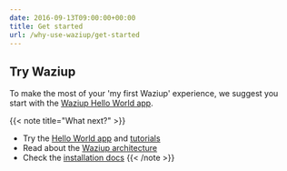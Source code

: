 ```yaml
---
date: 2016-09-13T09:00:00+00:00
title: Get started
url: /why-use-waziup/get-started
---
```


## Try Waziup
To make the most of your 'my first Waziup' experience, we suggest you start with the [Waziup Hello World app](documentation/installation/hello-world/). 

{{< note title="What next?" >}}
* Try the [Hello World app](documentation/installation/hello-world/) and [tutorials](documentation/tutorials)
* Read about the [Waziup architecture](documentation/how-waziup-works/architecture-and-components)
* Check the [installation docs](documentation/installation/)
{{< /note >}}
